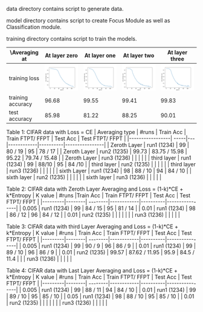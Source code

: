 data directory contains script to generate data.

model directory contains script to create Focus Module as well as Classification module.

training directory contains script to train the models.


| \Averaging at | At layer zero | At layer one |  At layer two | At layer three  |
| ------------- | ------------- | ------------ | ------------- | --------------  |
| training loss | <img src= ./layer_zero/plots/training_loss_at_zero.png width="400">  | <img src= ./layer_one/plots/training_loss_at_one.png width="400">  | <img src= ./layer_two/plots/training_loss_at_two.png width="400">  | <img src= ./layer_three/plots/training_loss_at_three.png width="400">  |
| training accuracy | 96.68   |  99.55  | 99.41 | 99.83 |
| test accuracy     | 85.98   |  81.22  | 88.25 | 90.01 |


Table 1: CIFAR data with Loss = CE
| Averaging type | #runs | Train Acc | Train FTPT/ FFPT | Test Acc | Test FTPT/ FFPT |
|-----------------| -----|---|------------|----------|----------------|
| Zeroth Layer | run1 (1234) | 99 | 80 / 19 | 95 | 78 / 17 | 
| Zeroth Layer | run2 (1235) | 99.73 | 83.75 / 15.98 | 95.22 | 79.74 / 15.48 |
| Zeroth Layer | run3 (1236) |  |  |  |   |
| third layer  | run1 (1234) | 99 |  88/10 |  95 | 84 /10 |
| third layer  | run2 (1235) |  |   |   |  |
| third layer  | run3 (1236) |  |   |   |  |
| sixth Layer  | run1 (1234) | 98 | 88 / 10 | 94 | 84 / 10 |
| sixth layer  | run2 (1235) |  |   |   |  |
| sixth layer  | run3 (1236) |  |   |   |  |

Table 2: CIFAR data with Zeroth Layer Averaging and Loss = (1-k)\*CE + k\*Entropy
| K value | #runs |Train Acc | Train FTPT/ FFPT | Test Acc | Test FTPT/ FFPT |
|---------|--------| --------|------------|----------|----------------|
| 0.005 | run1 (1234) | 99 | 84 / 15 | 95 | 81 / 14 | 
| 0.01  | run1 (1234) | 98 | 86 / 12 | 96 | 84 / 12 |
| 0.01  | run2 (1235) |  |  |  |  |
|       | run3 (1236) |  |  |  |  |

Table 3: CIFAR data with third Layer Averaging and Loss = (1-k)\*CE + k\*Entropy
| K value | #runs | Train Acc | Train FTPT/ FFPT | Test Acc | Test FTPT/ FFPT |
|---------|--------| --------|------------|----------|----------------|
| 0.005 | run1 (1234) | 99 | 90 / 9 | 96 | 86 / 9 |
| 0.01  | run1 (1234) | 99 | 89 / 10 | 96 | 86 / 9 |
| 0.01  | run2 (1235) | 99.57 | 87.62 / 11.95 | 95.9 | 84.5 / 11.4 |
|       | run3 (1236) |  |  |  |  |

Table 4: CIFAR data with Last Layer Averaging and Loss = (1-k)\*CE + k\*Entropy
| K value | #runs | Train Acc | Train FTPT/ FFPT | Test Acc | Test FTPT/ FFPT |
|---------|--------| --------|------------|----------|----------------|
| 0.005 | run1 (1234) | 99 | 88 / 11 | 94 | 84 / 10 | 
| 0.01  | run1 (1234) | 99 | 89 / 10 | 95 | 85 / 10 | 
| 0.05  | run1 (1234) | 98 | 88 / 10 | 95 | 85 / 10 |
| 0.01  | run2 (1235) |  |  |  |  |
|       | run3 (1236) |  |  |  |  |
